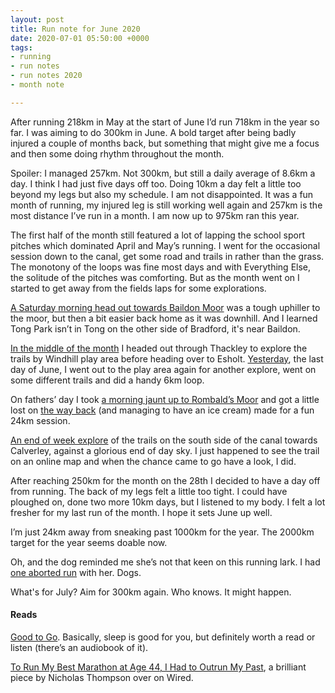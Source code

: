 ```yaml
---
layout: post
title: Run note for June 2020
date: 2020-07-01 05:50:00 +0000
tags:
- running
- run notes
- run notes 2020
- month note

---
```

After running 218km in May at the start of June I’d run 718km in the year so far. I was aiming to do 300km in June. A bold target after being badly injured a couple of months back, but something that might give me a focus and then some doing rhythm throughout the month.

Spoiler: I managed 257km. Not 300km, but still a daily average of 8.6km a day. I think I had just five days off too. Doing 10km a day felt a little too beyond my legs but also my schedule. I am not disappointed. It was a fun month of running, my injured leg is still working well again and 257km is the most distance I’ve run in a month. I am now up to 975km ran this year.

The first half of the month still featured a lot of lapping the school sport pitches which dominated April and May’s running. I went for the occasional session down to the canal, get some road and trails in rather than the grass. The monotony of the loops was fine most days and with Everything Else, the solitude of the pitches was comforting. But as the month went on I started to get away from the fields laps for some explorations.

[A Saturday morning head out towards Baildon Moor](https://strava.app.link/q4MbMgw7K7) was a tough uphiller to the moor, but then a bit easier back home as it was downhill. And I learned Tong Park isn’t in Tong on the other side of Bradford, it's near Baildon.

[In the middle of the month](https://strava.app.link/LqfOMhl7K7) I headed out through Thackley to explore the trails by Windhill play area before heading over to Esholt. [Yesterday](https://strava.app.link/MbJaGqO6K7), the last day of June,  I went out to the play area again for another explore, went on some different trails and did a handy 6km loop.

On fathers’ day I took [a morning jaunt up to Rombald’s Moor](https://strava.app.link/nGFDsz96K7) and got a little lost on [the way back](https://strava.app.link/k1avdTd7K7) (and managing to have an ice cream) made for a fun 24km session.

[An end of week explore](https://strava.app.link/AO3ui9Z6K7) of the trails on the south side of the canal towards Calverley, against a glorious end of day sky. I just happened to see the trail on an online map and when the chance came to go have a look, I did.

After reaching 250km for the month on the 28th I decided to have a day off from running. The back of my legs felt a little too tight. I could have ploughed on, done two more 10km days, but I listened to my body. I felt a lot fresher for my last run of the month. I hope it sets June up well.

I’m just 24km away from sneaking past 1000km for the year. The 2000km target for the year seems doable now.

Oh, and the dog reminded me she’s not that keen on this running lark. I had [one aborted run](https://strava.app.link/DzVtAGe8K7) with her. Dogs.

What's for July? Aim for 300km again. Who knows. It might happen.

#### Reads

[Good to Go](https://www.goodreads.com/book/show/53458163). Basically, sleep is good for you, but definitely worth a read or listen (there’s an audiobook of it). 

[To Run My Best Marathon at Age 44, I Had to Outrun My Past](https://www.wired.com/story/marathon-speed-tech-training-outrunning-my-past/), a brilliant piece by Nicholas Thompson over on Wired.
